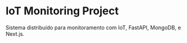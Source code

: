 # IoT Monitoring Project

Sistema distribuído para monitoramento com IoT, FastAPI, MongoDB, e Next.js.